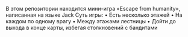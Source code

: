В этом репозитории находится мини-игра «Escape from humanity», написанная на языке Jack
Суть игры:
•	Есть несколько этажей
•	На каждом по одному врагу
•	Между этажами лестницы
•	Дойти до выхода в конце карты, избегая столкновений с бандитами
